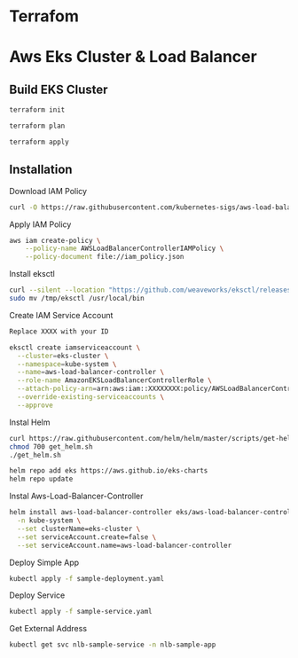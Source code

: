 
# Terrafom 
# Aws Eks Cluster & Load Balancer 



## Build EKS Cluster

```bash
terraform init

terraform plan

terraform apply
```

## Installation

Download IAM Policy 

```bash
curl -O https://raw.githubusercontent.com/kubernetes-sigs/aws-load-balancer-controller/v2.4.7/docs/install/iam_policy.json
```

Apply IAM Policy
```bash
aws iam create-policy \
    --policy-name AWSLoadBalancerControllerIAMPolicy \
    --policy-document file://iam_policy.json
```

Install eksctl
```bash
curl --silent --location "https://github.com/weaveworks/eksctl/releases/latest/download/eksctl_$(uname -s)_amd64.tar.gz" | tar xz -C /tmp
sudo mv /tmp/eksctl /usr/local/bin
```

Create IAM Service Account
```bash
Replace XXXX with your ID

eksctl create iamserviceaccount \
  --cluster=eks-cluster \
  --namespace=kube-system \
  --name=aws-load-balancer-controller \
  --role-name AmazonEKSLoadBalancerControllerRole \
  --attach-policy-arn=arn:aws:iam::XXXXXXXX:policy/AWSLoadBalancerControllerIAMPolicy \
  --override-existing-serviceaccounts \
  --approve
```
Instal Helm
```bash
curl https://raw.githubusercontent.com/helm/helm/master/scripts/get-helm-3 > get_helm.sh
chmod 700 get_helm.sh
./get_helm.sh

helm repo add eks https://aws.github.io/eks-charts
helm repo update
```
Instal Aws-Load-Balancer-Controller
```bash
helm install aws-load-balancer-controller eks/aws-load-balancer-controller \
  -n kube-system \
  --set clusterName=eks-cluster \
  --set serviceAccount.create=false \
  --set serviceAccount.name=aws-load-balancer-controller 
```
Deploy Simple App
```bash
kubectl apply -f sample-deployment.yaml
```
Deploy Service
```bash
kubectl apply -f sample-service.yaml
```
Get External Address
```bash
kubectl get svc nlb-sample-service -n nlb-sample-app
```
